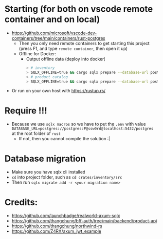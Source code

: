 # Starting (for both on vscode remote container and on local)

- https://github.com/microsoft/vscode-dev-containers/tree/main/containers/rust-postgres
  - Then you only need remote containers to get starting this project (press F1, and type `remote container`, then open it up)
  - Offline for Docker:
    - Output offline data (deploy into docker)
      ```bash
      > # inventory
      > SQLX_OFFLINE=true && cargo sqlx prepare --database-url postgres://postgres:P@ssw0rd@127.0.0.1:5432/postgres -- --manifest-path inventory/Cargo.toml --bin inventory_api
      > # product catalog
      > SQLX_OFFLINE=true && cargo sqlx prepare --database-url postgres://postgres:P@ssw0rd@127.0.0.1:5432/postgres -- --manifest-path inventory/Cargo.toml --bin product_catalog_api
      ```
- Or run on your own host with https://rustup.rs/

# Require !!!
- Because we use `sqlx macros` so we have to put the `.env` with value `DATABASE_URL=postgres://postgres:P@ssw0rd@localhost:5432/postgres` at the root folder of `rust`
  - If not, then you cannot compile the solution :|

# Database migration

- Make sure you have sqlx cli installed
- `cd` into project folder, such as `cd crates/inventory/src`
- Then run `sqlx migrate add -r <your migration name>`

# Credits:
- https://github.com/launchbadge/realworld-axum-sqlx
- https://github.com/thangchung/bff-auth/tree/main/backend/product-api
- https://github.com/thangchung/northwind-rs
- https://github.com/Z4RX/axum_jwt_example